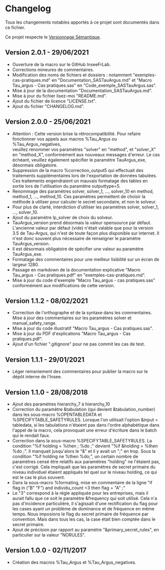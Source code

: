 # Changelog

Tous les changements notables apportés à ce projet sont documentés dans ce fichier.  

Ce projet respecte le [Versionnage Sémantique](https://semver.org/lang/fr/spec/v2.0.0.html).  

## Version 2.0.1 - 29/06/2021
- Ouverture de la macro sur le GitHub InseeFrLab.
- Corrections mineures de commentaires.
- Modification des noms de fichiers et dossiers : notamment "exemples-cas-pratiques.md" en "Documentation_SASTauArgus.md" et "Macro Tau_argus - Cas pratiques.sas" en "Code_exemple_SASTauArgus.sas".
- Mise à jour de la documentation "Documentation_SASTauArgus.md".
- Mise à jour du fichier lisez-moi "README.md".
- Ajout du fichier de licence "LICENSE.txt".
- Ajout du fichier "CHANGELOG.md".


## Version 2.0.0 - 25/06/2021
- Attention : Cette version brise la rétrocompatibilité. Pour refaire fonctionner vos appels aux macros %Tau_Argus ou %Tau_Argus_negatives,  
veuillez renommer vos paramètres "solver" en "method", et "solver_X" en "method_X", conformément aux nouveaux messages d'erreur. Le cas échéant, 
veuillez également spécifier le paramètre TauArgus_exe, désormais obligatoire.
- Suppression de la macro %correction_output5 qui effectuait des traitements supplémentaires lors de l'exportation de données tabulées. Ces 
traitements engendraient un mauvais formatage des tables en sortie lors de l'utilisation du paramètre outputtype=5.
- Renommage des paramètres solver, solver_1, ..., solver_10 en method, method_1, ..., method_10. Ces paramètres permettent de choisir la méthode à 
utiliser pour calculer le secret secondaire, et non le solveur.
- Pour plus de clarté, interdiction d'utiliser les paramètres solver, solver_1, ..., solver_10.
- Ajout du paramètre lp_solver de choix du solveur.
- TauArgus_version prend désormais la valeur opensource par défaut. L'ancienne valeur par défaut (vide) n'était valable que pour la version 3.5 de 
Tau-Argus, qui n'est de toute façon plus disponible sur internet. Il n'est donc souvent plus nécessaire de renseigner le paramètre TauArgus_version.
- Il est désormais obligatoire de spécifier une valeur au paramètre TauArgus_exe.
- Formatage des commentaires pour une meilleur lisibilité sur un écran de largeur 1280.
- Passage en markdown de la documentation explicative "Macro Tau_argus - Cas pratiques.pdf" en "exemples-cas-pratiques.md".
- Mise à jour du code d'exemple "Macro Tau_argus - cas pratiques.sas" conformément aux modifications de cette version.


## Version 1.1.2 - 08/02/2021
- Correction de l'orthographe et de la syntaxe dans les commentaires. Mise à jour des commentaires sur les paramètres solver et manual_safety_range.
- Mise à jour du code illustratif "Macro Tau_argus - Cas pratiques.sas".
- Mise à jour du PDF d'explications "Macro Tau_argus - Cas pratiques.pdf".
- Ajout d'un fichier ".gitignore" pour ne pas commit les cas de test.


## Version 1.1.1 - 29/01/2021
- Léger remaniement des commentaires pour publier la macro sur le dépôt interne de l'Insee.


## Version 1.1.0 - 28/08/2018
- Ajout des paramètres hierarchy_7 à hierarchy_10
- Correction du paramètre &tabulation (qui devient &tabulation_number) dans les sous-macro %OPENTABLEDATA et %SPECIFYTABLE_SAFETYRULES. Lorsque l'on 
utilisait l'option &input	=	tabledata, si les tabulations n'étaient pas dans l'ordre alphabétique dans l'appel de la macro, cela provoquait une 
erreur d'écriture dans le batch qui le rendait faux.
- Correction dans la sous-macro %SPECIFYTABLE_SAFETYRULES. La condition "%if holding	=	%then ; %do ;" devient "%if &holding	=	%then %do ;".
Il manquait jusqu'alors le "&" et il y avait un ";" en trop. Sous la condition "%if holding	ne %then %do;", un certain nombre de paramètres censé 
être relatifs aux paramètres "holding" ne l'étaient pas, c'est corrigé. Cela impliquait que les paramètres de secret primaire du niveau individuel 
étaient appliqués tel quel sur le niveau holding, ce qui est le cas le plus souvent.
- Dans la sous-macro %formating, mise en commentaire de la ligne
"if flag in ("B" "F") and individu_count <3 then flag	=	"A" ;"
- Le "3" correspond à la règle appliquée pour les entreprises, mais il aurait fallu que ce soit le paramètre &frequency qui soit utilisé.
Cela n'a pas d'incidence particulière, il s'agissait d'une rectification du flag pour les cases ayant un problème de dominance et de fréquence en 
même temps. Nous imposions le flag du secret primaire de fréquence par convention. Mais dans tous les cas, la case était bien comptée dans le secret 
primaire.
- Ajout de précision par rapport au paramètre "&primary_secret_rules", en particulier sur la valeur "NORULES".


## Version 1.0.0 - 02/11/2017
- Création des macros %Tau_Argus et %Tau_Argus_negatives.